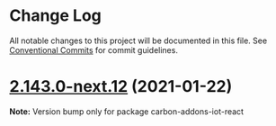 # Change Log

All notable changes to this project will be documented in this file.
See [Conventional Commits](https://conventionalcommits.org) for commit guidelines.

# [2.143.0-next.12](https://github.com/carbon-design-system/carbon-addons-iot-react/compare/v2.143.0-next.11...v2.143.0-next.12) (2021-01-22)

**Note:** Version bump only for package carbon-addons-iot-react
